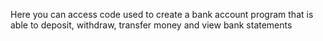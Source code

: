 Here you can access code used to create a bank account program that is able to deposit, withdraw, transfer money and view bank statements
